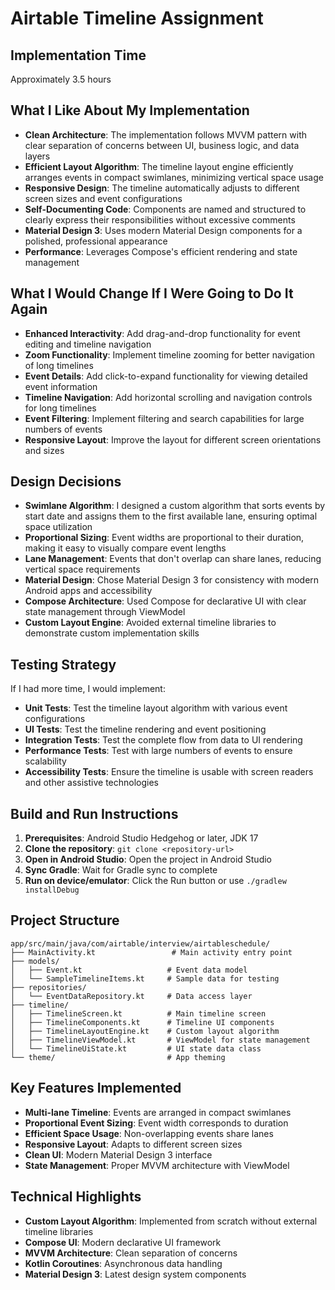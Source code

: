 # Airtable Timeline Assignment

## Implementation Time

Approximately 3.5 hours

## What I Like About My Implementation

- **Clean Architecture**: The implementation follows MVVM pattern with clear separation of concerns between UI, business logic, and data layers
- **Efficient Layout Algorithm**: The timeline layout engine efficiently arranges events in compact swimlanes, minimizing vertical space usage
- **Responsive Design**: The timeline automatically adjusts to different screen sizes and event configurations
- **Self-Documenting Code**: Components are named and structured to clearly express their responsibilities without excessive comments
- **Material Design 3**: Uses modern Material Design components for a polished, professional appearance
- **Performance**: Leverages Compose's efficient rendering and state management

## What I Would Change If I Were Going to Do It Again

- **Enhanced Interactivity**: Add drag-and-drop functionality for event editing and timeline navigation
- **Zoom Functionality**: Implement timeline zooming for better navigation of long timelines
- **Event Details**: Add click-to-expand functionality for viewing detailed event information
- **Timeline Navigation**: Add horizontal scrolling and navigation controls for long timelines
- **Event Filtering**: Implement filtering and search capabilities for large numbers of events
- **Responsive Layout**: Improve the layout for different screen orientations and sizes

## Design Decisions

- **Swimlane Algorithm**: I designed a custom algorithm that sorts events by start date and assigns them to the first available lane, ensuring optimal space utilization
- **Proportional Sizing**: Event widths are proportional to their duration, making it easy to visually compare event lengths
- **Lane Management**: Events that don't overlap can share lanes, reducing vertical space requirements
- **Material Design**: Chose Material Design 3 for consistency with modern Android apps and accessibility
- **Compose Architecture**: Used Compose for declarative UI with clear state management through ViewModel
- **Custom Layout Engine**: Avoided external timeline libraries to demonstrate custom implementation skills

## Testing Strategy

If I had more time, I would implement:

- **Unit Tests**: Test the timeline layout algorithm with various event configurations
- **UI Tests**: Test the timeline rendering and event positioning
- **Integration Tests**: Test the complete flow from data to UI rendering
- **Performance Tests**: Test with large numbers of events to ensure scalability
- **Accessibility Tests**: Ensure the timeline is usable with screen readers and other assistive technologies

## Build and Run Instructions

1. **Prerequisites**: Android Studio Hedgehog or later, JDK 17
2. **Clone the repository**: `git clone <repository-url>`
3. **Open in Android Studio**: Open the project in Android Studio
4. **Sync Gradle**: Wait for Gradle sync to complete
5. **Run on device/emulator**: Click the Run button or use `./gradlew installDebug`

## Project Structure

```
app/src/main/java/com/airtable/interview/airtableschedule/
├── MainActivity.kt                 # Main activity entry point
├── models/
│   ├── Event.kt                   # Event data model
│   └── SampleTimelineItems.kt     # Sample data for testing
├── repositories/
│   └── EventDataRepository.kt     # Data access layer
├── timeline/
│   ├── TimelineScreen.kt          # Main timeline screen
│   ├── TimelineComponents.kt      # Timeline UI components
│   ├── TimelineLayoutEngine.kt    # Custom layout algorithm
│   ├── TimelineViewModel.kt       # ViewModel for state management
│   └── TimelineUiState.kt         # UI state data class
└── theme/                         # App theming
```

## Key Features Implemented

- **Multi-lane Timeline**: Events are arranged in compact swimlanes
- **Proportional Event Sizing**: Event width corresponds to duration
- **Efficient Space Usage**: Non-overlapping events share lanes
- **Responsive Layout**: Adapts to different screen sizes
- **Clean UI**: Modern Material Design 3 interface
- **State Management**: Proper MVVM architecture with ViewModel

## Technical Highlights

- **Custom Layout Algorithm**: Implemented from scratch without external timeline libraries
- **Compose UI**: Modern declarative UI framework
- **MVVM Architecture**: Clean separation of concerns
- **Kotlin Coroutines**: Asynchronous data handling
- **Material Design 3**: Latest design system components
